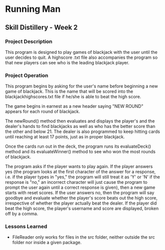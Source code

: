# Running Man

## Skill Distillery - Week 2

### Project Description

This program is designed to play games of blackjack with the user until the user decides to quit. A highscore .txt file also accompanies the program so that new players can see who is the leading blackjack player.

### Project Operation

This program begins by asking for the user's name before beginning a new game of blackjack. This is the name that will be scored into the blackjackhighscores.txt file if he/she is able to beat the high score.

The game begins in earnest as a new header saying "NEW ROUND" appears for each round of blackjack.

The newRound() method then evaluates and displays the player's and the dealer's hands to find blackjacks as well as who has the better score than the other and below 21. The dealer is also programmed to keep hitting cards until reaching at least 17 points, just as in proper blackjack.

Once the cards run out in the deck, the program runs its evaluateDeck() method and its evaluateWinner() method to see who won the most rounds of blackjack.

The program asks if the player wants to play again. If the player answers yes (the program looks at the first character of the answer for a response, i.e. if the player types in "yes," the program will still treat it as 'Y' or 'N' if the response is "no," an incorrect character will just cause the program to prompt the user again until a correct response is given), then a new game starts with reset scores. If the user answers no, then the program will say goodbye and evaluate whether the player's score beats out the high score, irrespective of whether the player actually beat the dealer. If the player did beat the high score, the player's username and score are displayed, broken off by a comma.

### Lessons Learned

- FileReader only works for files in the src folder, neither outside the src folder nor inside a given package.
